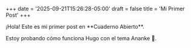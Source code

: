 +++
date = '2025-09-21T15:26:28-05:00'
draft = false
title = 'Mi Primer Post'
+++

¡Hola! Este es mi primer post en \*\*Cuaderno Abierto\*\*.  

Estoy probando cómo funciona Hugo con el tema Ananke 🚀.

